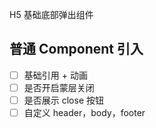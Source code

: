 H5 基础底部弹出组件

## 普通 Component 引入

- [ ] 基础引用 + 动画
- [ ] 是否开启蒙层关闭
- [ ] 是否展示 close 按钮
- [ ] 自定义 header，body，footer
